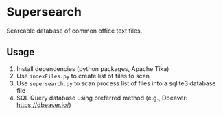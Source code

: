 # Supersearch
Searcable database of common office text files.

## Usage
1. Install dependencies (python packages, Apache Tika)
2. Use `indexFiles.py` to create list of files to scan
3. Use `supersearch.py` to scan process list of files into a sqlite3 database file
4. SQL Query database using preferred method (e.g., Dbeaver: https://dbeaver.io/)
